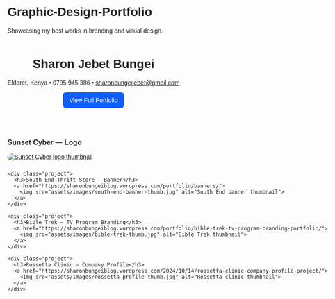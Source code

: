 # Graphic-Design-Portfolio
Showcasing my best works in branding and visual design.
<!doctype html>
<html>
<head>
  <meta charset="utf-8">
  <title>Sharon Bungei — Graphic Designer</title>
  <meta name="viewport" content="width=device-width,initial-scale=1">
  <style>
    body{font-family:Arial,Helvetica,sans-serif;max-width:900px;margin:30px auto;padding:0 15px;color:#222}
    header{display:flex;align-items:center;gap:15px}
    img.profile{width:90px;height:90px;border-radius:8px;object-fit:cover}
    .projects img{max-width:100%;height:auto;border-radius:6px}
    .project{margin-bottom:24px}
    a.cta{display:inline-block;padding:10px 14px;background:#0b5fff;color:#fff;border-radius:6px;text-decoration:none}
  </style>
</head>
<body>
  <header>
    <div>
      <h1>Sharon Jebet Bungei</h1>
      <p>Eldoret, Kenya • 0795 945 386 • <a href="mailto:sharonbungeijebet@gmail.com">sharonbungeijebet@gmail.com</a></p>
      <p><a class="cta" href="https://sharonbungeiblog.wordpress.com/portfolio/sharon-jebet-bungei-graphic-designer/">View Full Portfolio</a></p>
    </div>
  </header>

  <section class="projects">
    <div class="project">
      <h3>Sunset Cyber — Logo</h3>
      <a href="https://sharonbungeiblog.wordpress.com/portfolio/sunset-cyber-and-consultancy-logo-design/">
        <img src="assets/images/sunset-cyber-thumb.jpg" alt="Sunset Cyber logo thumbnail">
      </a>
    </div>

    <div class="project">
      <h3>South End Thrift Store — Banner</h3>
      <a href="https://sharonbungeiblog.wordpress.com/portfolio/banners/">
        <img src="assets/images/south-end-banner-thumb.jpg" alt="South End banner thumbnail">
      </a>
    </div>

    <div class="project">
      <h3>Bible Trek — TV Program Branding</h3>
      <a href="https://sharonbungeiblog.wordpress.com/portfolio/bible-trek-tv-program-branding-portfolio/">
        <img src="assets/images/bible-trek-thumb.jpg" alt="Bible Trek thumbnail">
      </a>
    </div>

    <div class="project">
      <h3>Rossetta Clinic — Company Profile</h3>
      <a href="https://sharonbungeiblog.wordpress.com/2024/10/14/rossetta-clinic-company-profile-project/">
        <img src="assets/images/rossetta-profile-thumb.jpg" alt="Rossetta clinic thumbnail">
      </a>
    </div>
  </section>
</body>
</html>
